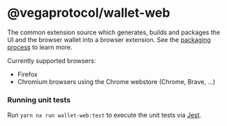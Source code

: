 # @vegaprotocol/wallet-web

The common extension source which generates, builds and packages the UI and the browser wallet into a browser extension. See the [packaging process](../tooling/README.md) to learn more.

Currently supported browsers:

- Firefox
- Chromium browsers using the Chrome webstore (Chrome, Brave, ...)

### Running unit tests

Run `yarn nx run wallet-web:test` to execute the unit tests via [Jest](https://jestjs.io).
